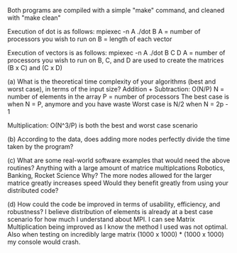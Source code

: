 Both programs are compiled with a simple "make" command, and cleaned with "make clean"

Execution of dot is as follows:
  mpiexec -n A ./dot B
    A = number of processors you wish to run on
    B = length of each vector

Execution of vectors is as follows:
  mpiexec -n A ./dot B C D
    A = number of processors you wish to run on
    B, C, and D are used to create the matrices (B x C) and (C x D)


(a) What is the theoretical time complexity of your algorithms (best and worst case),
in terms of the input size?
  Addition + Subtraction:
    O(N/P)
      N = number of elements in the array
      P = number of processors
    The best case is when N = P, anymore and you have waste
    Worst case is N/2 when N = 2p - 1

  Multiplication:
  O(N^3/P) is both the best and worst case scenario


(b) According to the data, does adding more nodes perfectly divide the time taken by the program?
  
(c) What are some real-world software examples that would need the above routines?
  Anything with a large amount of matrice multiplcations
    Robotics, Banking, Rocket Science
Why?
  The more nodes allowed for the larger matrice greatly increases speed
Would they benefit greatly from using your distributed code?

(d) How could the code be improved in terms of usability, efficiency, and robustness?
  I believe distribution of elements is already at a best case scenario for how
  much I understand about MPI. I can see Matrix Multiplication being improved
  as I know the method I used was not optimal. Also when testing on incredibly large
  matrix  (1000 x 1000) * (1000 x 1000) my console would crash.
